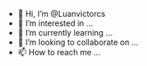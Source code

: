 - 👋 Hi, I’m @Luanvictorcs
- 👀 I’m interested in ...
- 🌱 I’m currently learning ...
- 💞️ I’m looking to collaborate on ...
- 📫 How to reach me ...

<!---
Luanvictorcs/Luanvictorcs is a ✨ special ✨ repository because its `README.md` (this file) appears on your GitHub profile.
You can click the Preview link to take a look at your changes.
--->
